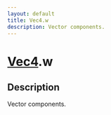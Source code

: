 ```yaml
---
layout: default
title: Vec4.w
description: Vector components.
---
```

# [Vec4]({{site.url}}/Pages/Reference/Vec4.html).w

## Description
Vector components.

